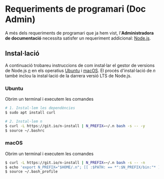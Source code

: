 # Requeriments de programari (Doc Admin)

A més dels requeriments de programari que ja hem vist, l'**Administradora de documentació** necessita satisfer
un requeriment addicional: [Node.js](https://nodejs.org/en/).


## Instal·lació

A continuació trobareu instruccions de com instal·lar el gestor de versions de Node.js *[n](https://github.com/mklement0/n-install)*
en els operatius [Ubuntu](#ubuntu) i [macOS](#macos). El procés d'instal·lació de *n* també inclou la instal·lació de la darrera versió
LTS de Node.js.

### Ubuntu
Obrim un terminal i executem les comandes

```bash
# 1. Instal·lem les dependències
$ sudo apt install curl

# 2. Instal·lem n
$ curl -L https://git.io/n-install | N_PREFIX=~/.n bash -s -- -y
$ source ~/.bashrc
```

### macOS
Obrim un terminal i executem les comandes

```bash
$ curl -L https://git.io/n-install | N_PREFIX=~/.n bash -s -- -n
$ echo 'export N_PREFIX="$HOME/.n"; [[ :$PATH: == *":$N_PREFIX/bin:"* ]] || PATH+=":$N_PREFIX/bin"' >> ~/.bash_profile
$ source ~/.bash_profile
```
